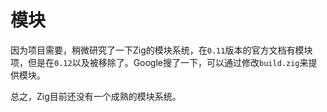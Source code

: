 # 模块

因为项目需要，稍微研究了一下Zig的模块系统，在`0.11`版本的官方文档有模块项，但是在`0.12`以及被移除了。Google搜了一下，可以通过修改`build.zig`来提供模块。

总之，Zig目前还没有一个成熟的模块系统。
